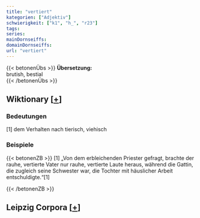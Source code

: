 ```yaml
---
title: "vertiert"
kategorien: ["Adjektiv"]
schwierigkeit: ["k1", "h_", "r23"]
tags:
series:
mainDornseiffs:
domainDornseiffs:
url: "vertiert"
---
```


{{< betonenÜbs >}}
**Übersetzung:**  
brutish, bestial  
{{< /betonenÜbs >}}

## Wiktionary [[+](https://de.wiktionary.org/wiki/vertiert)]

### Bedeutungen
[1] dem Verhalten nach tierisch, viehisch  

### Beispiele
{{< betonenZB >}}
[1] „Von dem erbleichenden Priester gefragt, brachte der rauhe, vertierte Vater nur rauhe, vertierte Laute heraus, während die Gattin, die zugleich seine Schwester war, die Tochter mit häuslicher Arbeit entschuldigte.“[1]  

{{< /betonenZB >}}

## Leipzig Corpora [[+](https://corpora.uni-leipzig.de/en/res?word=vertiert&corpusId=deu_newscrawl-public_2018)]

